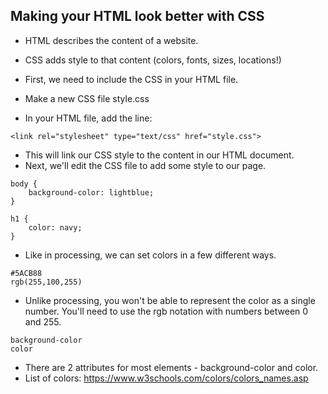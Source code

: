 Making your HTML look better with CSS
-------------------------------------

* HTML describes the content of a website.
* CSS adds style to that content (colors, fonts, sizes, locations!)

* First, we need to include the CSS in your HTML file.
* Make a new CSS file style.css
* In your HTML file, add the line:

```
<link rel="stylesheet" type="text/css" href="style.css">
```

* This will link our CSS style to the content in our HTML document.
* Next, we'll edit the CSS file to add some style to our page.

```
body {
    background-color: lightblue;
}

h1 {
    color: navy;
}
```

* Like in processing, we can set colors in a few different ways.

```
#5ACB88
rgb(255,100,255)
```

* Unlike processing, you won't be able to represent the color as a single number.  You'll need to use the rgb notation with numbers between 0 and 255.

```
background-color
color
```

* There are 2 attributes for most elements - background-color and color.
* List of colors: https://www.w3schools.com/colors/colors_names.asp



